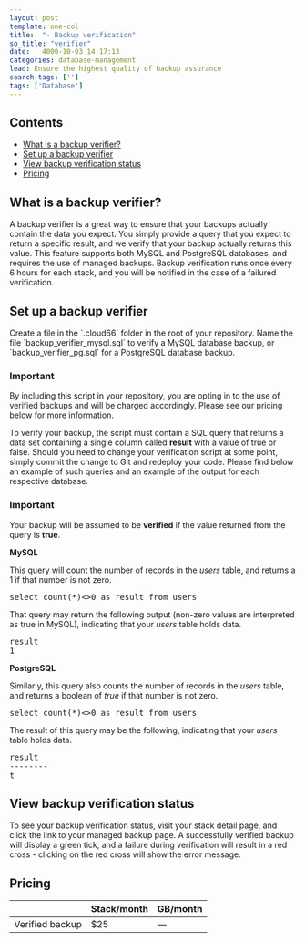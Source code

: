 ```yaml
---
layout: post
template: one-col
title:  "- Backup verification"
so_title: "verifier"
date:   4000-10-03 14:17:13
categories: database-management
lead: Ensure the highest quality of backup assurance
search-tags: ['']
tags: ['Database']
---
```


<h2>Contents</h2>
<ul class="page-toc">
	<li>
		<a href="#what">What is a backup verifier?</a>
	</li>
	<li>
		<a href="#usage">Set up a backup verifier</a>
	</li>
    <li>
        <a href="#view">View backup verification status</a>
    </li>    
	<li>
		<a href="#pricing">Pricing</a>
	</li>
</ul>

<h2 id="what">What is a backup verifier?</h2>
A backup verifier is a great way to ensure that your backups actually contain the data you expect. You simply provide a query that you expect to return a specific result, and we verify that your backup actually returns this value. This feature supports both MySQL and PostgreSQL databases, and requires the use of managed backups. Backup verification runs once every 6 hours for each stack, and you will be notified in the case of a failured verification.

<h2 id="usage">Set up a backup verifier</h2>
Create a file in the `.cloud66` folder in the root of your repository. Name the file `backup_verifier_mysql.sql` to verify a MySQL database backup, or `backup_verifier_pg.sql` for a PostgreSQL database backup.

<div class="notice notice-standalone">
		<h3>Important</h3>
		<p>By including this script in your repository, you are opting in to the use of verified backups and will be charged accordingly. Please see our pricing below for more information.</p>
</div>

To verify your backup, the script must contain a SQL query that returns a data set containing a single column called **result** with a value of true or false. Should you need to change your verification script at some point, simply commit the change to Git and redeploy your code. Please find below an example of such queries and an example of the output for each respective database.

<div class="notice notice-standalone">
		<h3>Important</h3>
		<p>Your backup will be assumed to be <b>verified</b> if the value returned from the query is <b>true</b>.</p>
</div>

**MySQL**

This query will count the number of records in the *users* table, and returns a 1 if that number is not zero.
<pre class='terminal-commands'>
select count(*)<>0 as result from users
</pre>

That query may return the following output (non-zero values are interpreted as true in MySQL), indicating that your *users* table holds data.
<pre class='terminal-commands'>
result
1
</pre>

**PostgreSQL**

Similarly, this query also counts the number of records in the *users* table, and returns a boolean of _true_ if that number is not zero.
<pre class='terminal-commands'>
select count(*)<>0 as result from users
</pre>

The result of this query may be the following, indicating that your *users* table holds data.

<pre class="terminal-commands">
result
--------
t
</pre>

<h2 id="view">View backup verification status</h2>
To see your backup verification status, visit your stack detail page, and click the link to your managed backup page. A successfully verified backup will display a green tick, and a failure during verification will result in a red cross - clicking on the red cross will show the error message.

<h2 id="pricing">Pricing</h2>

<table class='table table-bordered table-striped table-small'>
    <thead>
        <tr>
            <th align="center"></th>
            <th align="center">Stack/month</th>
            <th align="center">GB/month</th>
        </tr>
    </thead>
    <tbody>
        <tr>
            <td>Verified backup</td>
            <td>$25</td>
            <td>&mdash;</td>
        </tr>
    </tbody>
</table>